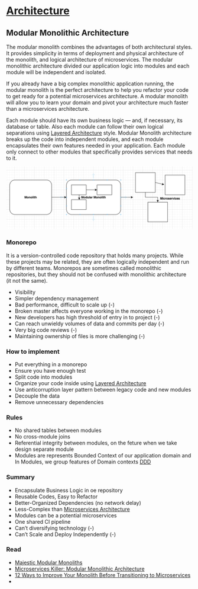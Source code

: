 # [Architecture](README.md)

## Modular Monolithic Architecture
The modular monolith combines the advantages of both architectural styles. 
It provides simplicity in terms of deployment and physical architecture of the monolith, and logical architecture of microservices.
The modular monolithic architecture divided our application logic into modules and each module will be independent and isolated.

If you already have a big complex monolithic application running, the modular monolith is the perfect architecture to help you refactor your code to get ready for a potential microservices architecture.
A modular monolith will allow you to learn your domain and pivot your architecture much faster than a microservices architecture.

Each module should have its own business logic — and, if necessary, its database or table. 
Also each module can follow their own logical separations using [Layered Architecture](layered_architecture.md) style.
Modular Monolith architecture breaks up the code into independent modules, and each module encapsulates their own features needed in your application. 
Each module only connect to other modules that specifically provides services that needs to it.

![14.png](docs/14.png)

### Monorepo
It is a version-controlled code repository that holds many projects. While these projects may be related, they are often logically independent and run by different teams.
Monorepos are sometimes called monolithic repositories, but they should not be confused with monolithic architecture (it not the same).
* Visibility
* Simpler dependency management
* Bad performance, difficult to scale up (-)
* Broken master affects everyone working in the monorepo (-)
* New developers has high threshold of entry in to project (-)
* Can reach unwieldy volumes of data and commits per day (-)
* Very big code reviews (-)
* Maintaining ownership of files is more challenging (-)

### How to implement
* Put everything in a monorepo
* Ensure you have enough test
* Split code into modules
* Organize your code inside using [Layered Architecture](layered_architecture.md)
* Use anticorruption layer pattern between legacy code and new modules
* Decouple the data
* Remove unnecessary dependencies

### Rules
* No shared tables between modules
* No cross-module joins
* Referential integrity between modules, on the feture when we take design separate module
* Modules are represents Bounded Context of our application domain and In Modules, we group features of Domain contexts [DDD](ddd.md)

### Summary
* Encapsulate Business Logic in oe repository
* Reusable Codes, Easy to Refactor
* Better-Organized Dependencies (no network delay)
* Less-Complex than [Microservices Architecture](microservice_architecture.md)
* Modules can be a potential microservices
* One shared CI pipeline
* Can’t diversifying technology (-)
* Can’t Scale and Deploy Independently (-)

### Read
* [Majestic Modular Monoliths](https://lukashajdu.com/post/majestic-modular-monolith/)
* [Microservices Killer: Modular Monolithic Architecture](https://medium.com/design-microservices-architecture-with-patterns/microservices-killer-modular-monolithic-architecture-ac83814f6862)
* [12 Ways to Improve Your Monolith Before Transitioning to Microservices](https://semaphoreci.com/blog/monolith-microservices)
* [](https://semaphoreci.com/blog/what-is-monorepo)